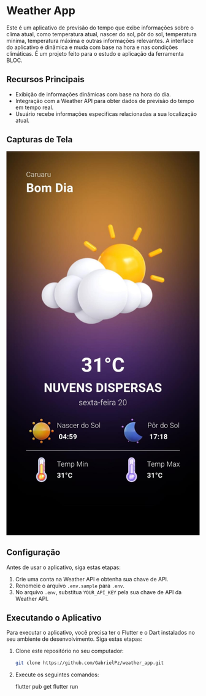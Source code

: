 # Weather App

Este é um aplicativo de previsão do tempo que exibe informações sobre o clima atual, como temperatura atual, nascer do sol, pôr do sol, temperatura mínima, temperatura máxima e outras informações relevantes. A interface do aplicativo é dinâmica e muda com base na hora e nas condições climáticas.
É um projeto feito para o estudo e aplicação da ferramenta BLOC.

## Recursos Principais

- Exibição de informações dinâmicas com base na hora do dia.
- Integração com a Weather API para obter dados de previsão do tempo em tempo real.
- Usuário recebe informações especificas relacionadas a sua localização atual.

## Capturas de Tela

![Tela Principal](weatherAppProject.jpeg)

## Configuração

Antes de usar o aplicativo, siga estas etapas:

1. Crie uma conta na Weather API e obtenha sua chave de API.
2. Renomeie o arquivo `.env.sample` para `.env`.
3. No arquivo `.env`, substitua `YOUR_API_KEY` pela sua chave de API da Weather API.

## Executando o Aplicativo

Para executar o aplicativo, você precisa ter o Flutter e o Dart instalados no seu ambiente de desenvolvimento. Siga estas etapas:

1. Clone este repositório no seu computador:

   ```bash
   git clone https://github.com/GabrielPz/weather_app.git
   ```

2. Execute os seguintes comandos:

   flutter pub get
   flutter run
